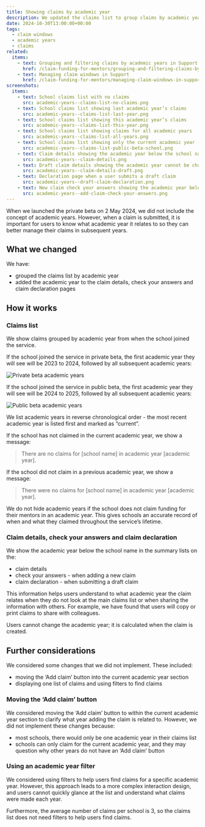 ```yaml
---
title: Showing claims by academic year
description: We updated the claims list to group claims by academic year
date: 2024-10-30T13:00:00+00:00
tags:
  - claim windows
  - academic years
  - claims
related:
  items:
    - text: Grouping and filtering claims by academic years in Support
      href: /claim-funding-for-mentors/grouping-and-filtering-claims-by-academic-year-in-support/
    - text: Managing claim windows in Support
      href: /claim-funding-for-mentors/managing-claim-windows-in-support/
screenshots:
  items:
    - text: School claims list with no claims
      src: academic-years--claims-list-no-claims.png
    - text: School claims list showing last academic year’s claims
      src: academic-years--claims-list-last-year.png
    - text: School claims list showing this academic year’s claims
      src: academic-years--claims-list-this-year.png
    - text: School claims list showing claims for all academic years
      src: academic-years--claims-list-all-years.png
    - text: School claims list showing only the current academic year - public beta schools
      src: academic-years--claims-list-public-beta-school.png
    - text: Claim details showing the academic year below the school name
      src: academic-years--claim-details.png
    - text: Draft claim details showing the academic year cannot be changed
      src: academic-years--claim-details-draft.png
    - text: Declaration page when a user submits a draft claim
      src: academic-years--draft-claim-declaration.png
    - text: New claim check your answers showing the academic year below the school name
      src: academic-years--add-claim-check-your-answers.png
---
```


When we launched the private beta on 2 May 2024, we did not include the concept of academic years. However, when a claim is submitted, it is important for users to know what academic year it relates to so they can better manage their claims in subsequent years.

## What we changed

We have:

- grouped the claims list by academic year
- added the academic year to the claim details, check your answers and claim declaration pages

## How it works

### Claims list

We show claims grouped by academic year from when the school joined the service.

If the school joined the service in private beta, the first academic year they will see will be 2023 to 2024, followed by all subsequent academic years:

![Private beta academic years](academic-years--private-beta.png)

If the school joined the service in public beta, the first academic year they will see will be 2024 to 2025, followed by all subsequent academic years:

![Public beta academic years](academic-years--public-beta.png)

We list academic years in reverse chronological order - the most recent academic year is listed first and marked as “current”.

If the school has not claimed in the current academic year, we show a message:

> There are no claims for [school name] in academic year [academic year].

If the school did not claim in a previous academic year, we show a message:

> There were no claims for [school name] in academic year [academic year].

We do not hide academic years if the school does not claim funding for their mentors in an academic year. This gives schools an accurate record of when and what they claimed throughout the service’s lifetime.

### Claim details, check your answers and claim declaration

We show the academic year below the school name in the summary lists on the:

- claim details
- check your answers - when adding a new claim
- claim declaration - when submitting a draft claim

This information helps users understand to what academic year the claim relates when they do not look at the main claims list or when sharing the information with others. For example, we have found that users will copy or print claims to share with colleagues.

Users cannot change the academic year; it is calculated when the claim is created.

## Further considerations

We considered some changes that we did not implement. These included:

- moving the ‘Add claim’ button into the current academic year section
- displaying one list of claims and using filters to find claims

### Moving the ‘Add claim’ button

We considered moving the ‘Add claim’ button to within the current academic year section to clarify what year adding the claim is related to. However, we did not implement these changes because:

- most schools, there would only be one academic year in their claims list
- schools can only claim for the current academic year, and they may question why other years do not have an ‘Add claim’ button

### Using an academic year filter

We considered using filters to help users find claims for a specific academic year. However, this approach leads to a more complex interaction design, and users cannot quickly glance at the list and understand what claims were made each year.

Furthermore, the average number of claims per school is 3, so the claims list does not need filters to help users find claims.
